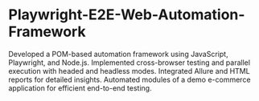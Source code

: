 # Playwright-E2E-Web-Automation-Framework
Developed a POM-based automation framework using JavaScript, Playwright, and Node.js. Implemented cross-browser testing and parallel execution with headed and headless modes. Integrated Allure and HTML reports for detailed insights. Automated modules of a demo e-commerce application for efficient end-to-end testing.
